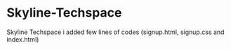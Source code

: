 # Skyline-Techspace
Skyline Techspace
i added few lines of codes (signup.html, signup.css and index.html)
